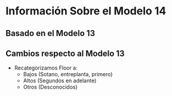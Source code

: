 # Información Sobre el Modelo 14

## Basado en el Modelo 13

## Cambios respecto al Modelo 13
- Recategorizamos Floor a:
    - Bajos (Sotano, entreplanta, primero)
    - Altos (Segundos en adelante)
    - Otros (Desconocidos)
